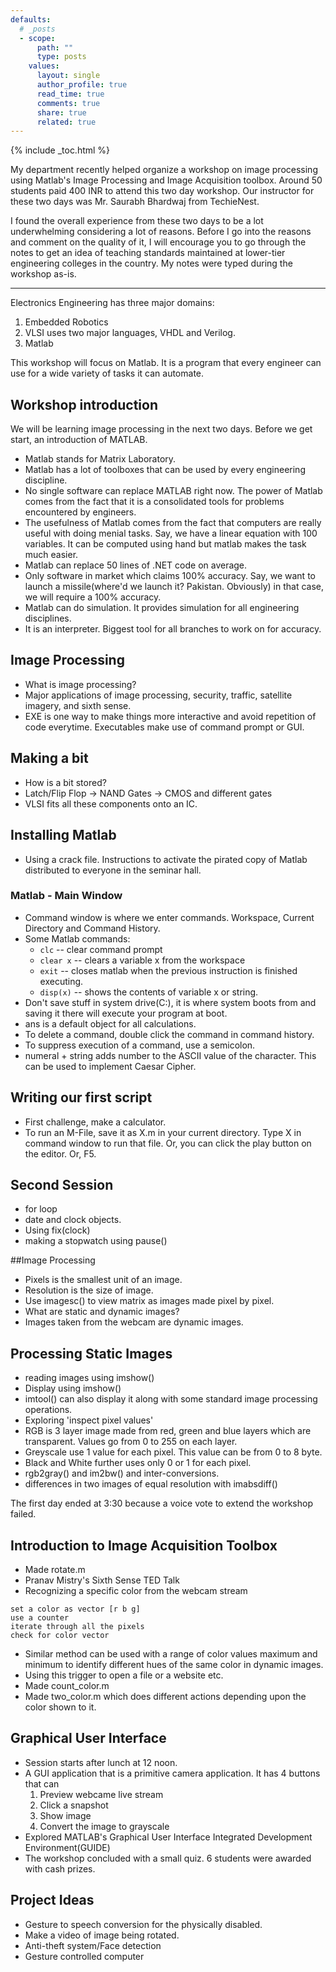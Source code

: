 ```yaml
---
defaults:
  # _posts
  - scope:
      path: ""
      type: posts
    values:
      layout: single
      author_profile: true
      read_time: true
      comments: true
      share: true
      related: true
---
```


{% include _toc.html %}

My department recently helped organize a workshop on image processing using Matlab's Image Processing and Image Acquisition toolbox. Around 50 students paid 400 INR to attend this two day workshop. Our instructor for these two days was Mr. Saurabh Bhardwaj from TechieNest.

I found the overall experience from these two days to be a lot underwhelming considering a lot of reasons. Before I go into the reasons and comment on the quality of it, I will encourage you to go through the notes to get an idea of teaching standards maintained at lower-tier engineering colleges in the country. My notes were typed during the workshop as-is.

---

Electronics Engineering has three major domains:

1. Embedded Robotics
2. VLSI uses two major languages, VHDL and Verilog.
3. Matlab

This workshop will focus on Matlab. It is a program that every engineer can use for a wide variety of tasks it can automate.

## Workshop introduction
We will be learning image processing in the next two days. Before we get start, an introduction of MATLAB.

* Matlab stands for Matrix Laboratory.
* Matlab has a lot of toolboxes that can be used by every engineering discipline.
* No single software can replace MATLAB right now. The power of Matlab comes from the fact that it is a consolidated tools for problems encountered by engineers.
* The usefulness of Matlab comes from the fact that computers are really useful with doing menial tasks. Say, we have a linear equation with 100 variables. It can be computed using hand but matlab makes the task much easier.
* Matlab can replace 50 lines of .NET code on average.
* Only software in market which claims 100% accuracy. Say, we want to launch a missile(where'd we launch it? Pakistan. Obviously) in that case, we will require a 100% accuracy.
* Matlab can do simulation. It provides simulation for all engineering disciplines.
* It is an interpreter. Biggest tool for all branches to work on for accuracy.

## Image Processing
* What is image processing?
* Major applications of image processing, security, traffic, satellite imagery, and sixth sense.
* EXE is one way to make things more interactive and avoid repetition of code everytime. Executables make use of command prompt or GUI.

## Making a bit
* How is a bit stored?
* Latch/Flip Flop -> NAND Gates -> CMOS and different gates
* VLSI fits all these components onto an IC.

## Installing Matlab
* Using a crack file. Instructions to activate the pirated copy of Matlab distributed to everyone in the seminar hall.

### Matlab - Main Window
* Command window is where we enter commands. Workspace, Current Directory and Command History.
* Some Matlab commands:
  * `clc` -- clear command prompt
  * `clear x` -- clears a variable x from the workspace
  * `exit` -- closes matlab when the previous instruction is finished executing.
  * `disp(x)` -- shows the contents of variable x or string.
* Don't save stuff in system drive(C:), it is where system boots from and saving it there will execute your program at boot.
* ans is a default object for all calculations.
* To delete a command, double click the command in command history.
* To suppress execution of a command, use a semicolon.
* numeral + string adds number to the ASCII value of the character. This can be used to implement Caesar Cipher.

## Writing our first script
* First challenge, make a calculator.
* To run an M-File, save it as X.m in your current directory. Type X in command window to run that file. Or, you can click the play button on the editor. Or, F5.

## Second Session
* for loop
* date and clock objects.
* Using fix(clock)
* making a stopwatch using pause()

##Image Processing
* Pixels is the smallest unit of an image.
* Resolution is the size of image.
* Use imagesc() to view matrix as images made pixel by pixel.
* What are static and dynamic images?
* Images taken from the webcam are dynamic images.

## Processing Static Images
* reading images using imshow()
* Display using imshow()
* imtool() can also display it along with some standard image processing operations.
* Exploring 'inspect pixel values'
* RGB is 3 layer image made from red, green and blue layers which are transparent. Values go from 0 to 255 on each layer.
* Greyscale use 1 value for each pixel. This value can be from 0 to 8 byte.
* Black and White further uses only 0 or 1 for each pixel.
* rgb2gray() and im2bw() and inter-conversions.
* differences in two images of equal resolution with imabsdiff()

The first day ended at 3:30 because a voice vote to extend the workshop failed.

## Introduction to Image Acquisition Toolbox
* Made rotate.m
* Pranav Mistry's Sixth Sense TED Talk
* Recognizing a specific color from the webcam stream

~~~
set a color as vector [r b g]
use a counter
iterate through all the pixels
check for color vector
~~~

* Similar method can be used with a range of color values maximum and minimum to identify different hues of the same color in dynamic images.
* Using this trigger to open a file or a website etc.
* Made count_color.m
* Made two_color.m which does different actions depending upon the color shown to it.

## Graphical User Interface
* Session starts after lunch at 12 noon.
* A GUI application that is a primitive camera application. It has 4 buttons that can
	1. Preview webcame live stream
	2. Click a snapshot
	3. Show image
	4. Convert the image to grayscale
* Explored MATLAB's Graphical User Interface Integrated Development Environment(GUIDE)
* The workshop concluded with a small quiz. 6 students were awarded with cash prizes.

## Project Ideas
* Gesture to speech conversion for the physically disabled.
* Make a video of image being rotated.
* Anti-theft system/Face detection
* Gesture controlled computer